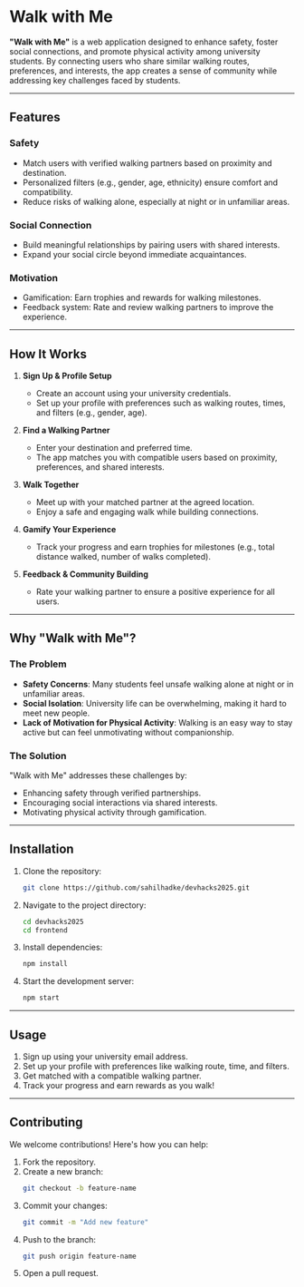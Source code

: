 # Walk with Me

**"Walk with Me"** is a web application designed to enhance safety, foster social connections, and promote physical activity among university students. By connecting users who share similar walking routes, preferences, and interests, the app creates a sense of community while addressing key challenges faced by students.

---

## Features

### **Safety**
- Match users with verified walking partners based on proximity and destination.
- Personalized filters (e.g., gender, age, ethnicity) ensure comfort and compatibility.
- Reduce risks of walking alone, especially at night or in unfamiliar areas.

### **Social Connection**
- Build meaningful relationships by pairing users with shared interests.
- Expand your social circle beyond immediate acquaintances.

### **Motivation**
- Gamification: Earn trophies and rewards for walking milestones.
- Feedback system: Rate and review walking partners to improve the experience.

---

## How It Works

1. **Sign Up & Profile Setup**  
   - Create an account using your university credentials.  
   - Set up your profile with preferences such as walking routes, times, and filters (e.g., gender, age).  

2. **Find a Walking Partner**  
   - Enter your destination and preferred time.  
   - The app matches you with compatible users based on proximity, preferences, and shared interests.  

3. **Walk Together**  
   - Meet up with your matched partner at the agreed location.  
   - Enjoy a safe and engaging walk while building connections.  

4. **Gamify Your Experience**  
   - Track your progress and earn trophies for milestones (e.g., total distance walked, number of walks completed).  

5. **Feedback & Community Building**  
   - Rate your walking partner to ensure a positive experience for all users.  

---

## Why "Walk with Me"?

### **The Problem**
- **Safety Concerns**: Many students feel unsafe walking alone at night or in unfamiliar areas.
- **Social Isolation**: University life can be overwhelming, making it hard to meet new people.
- **Lack of Motivation for Physical Activity**: Walking is an easy way to stay active but can feel unmotivating without companionship.

### **The Solution**
"Walk with Me" addresses these challenges by:
- Enhancing safety through verified partnerships.
- Encouraging social interactions via shared interests.
- Motivating physical activity through gamification.

---

## Installation

1. Clone the repository:
   ```bash
   git clone https://github.com/sahilhadke/devhacks2025.git
   ```
2. Navigate to the project directory:
   ```bash
   cd devhacks2025
   cd frontend
   ```
3. Install dependencies:
   ```bash
   npm install
   ```
4. Start the development server:
   ```bash
   npm start
   ```

---

## Usage

1. Sign up using your university email address.
2. Set up your profile with preferences like walking route, time, and filters.
3. Get matched with a compatible walking partner.
4. Track your progress and earn rewards as you walk!

---

##  Contributing

We welcome contributions! Here's how you can help:

1. Fork the repository.
2. Create a new branch:
   ```bash
   git checkout -b feature-name
   ```
3. Commit your changes:
   ```bash
   git commit -m "Add new feature"
   ```
4. Push to the branch:
   ```bash
   git push origin feature-name
   ```
5. Open a pull request.

